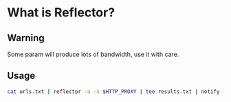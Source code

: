 # What is Reflector?


## Warning
Some param will produce lots of bandwidth, use it with care.

## Usage
```bash
cat urls.txt | reflector -a -x $HTTP_PROXY | tee results.txt | notify -silent
```
